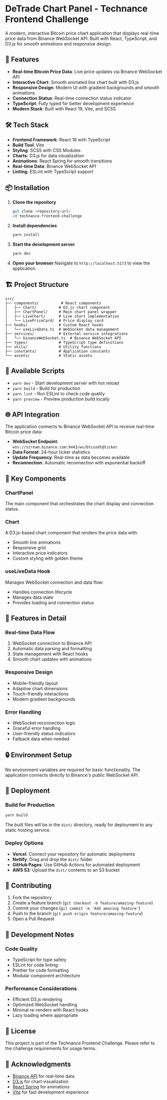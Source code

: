# DeTrade Chart Panel - Technance Frontend Challenge

A modern, interactive Bitcoin price chart application that displays real-time price data from Binance WebSocket API. Built with React, TypeScript, and D3.js for smooth animations and responsive design.

## 🚀 Features

- **Real-time Bitcoin Price Data**: Live price updates via Binance WebSocket API
- **Interactive Chart**: Smooth animated line chart built with D3.js
- **Responsive Design**: Modern UI with gradient backgrounds and smooth animations
- **Connection Status**: Real-time connection status indicator
- **TypeScript**: Fully typed for better development experience
- **Modern Stack**: Built with React 19, Vite, and SCSS

## 🛠️ Tech Stack

- **Frontend Framework**: React 19 with TypeScript
- **Build Tool**: Vite
- **Styling**: SCSS with CSS Modules
- **Charts**: D3.js for data visualization
- **Animations**: React Spring for smooth transitions
- **Real-time Data**: Binance WebSocket API
- **Linting**: ESLint with TypeScript support

## 📦 Installation

1. **Clone the repository**
   ```bash
   git clone <repository-url>
   cd technance-frontend-challenge
   ```

2. **Install dependencies**
   ```bash
   yarn install
   ```

3. **Start the development server**
   ```bash
   yarn dev
   ```

4. **Open your browser**
   Navigate to `http://localhost:5173` to view the application.

## 🏗️ Project Structure

```
src/
├── components/          # React components
│   ├── Chart/          # D3.js chart component
│   ├── ChartPanel/     # Main chart panel wrapper
│   ├── LiveChart/      # Live chart implementation
│   └── LivePriceCard/  # Price display card
├── hooks/              # Custom React hooks
│   └── useLiveData.ts  # WebSocket data management
├── services/           # External service integrations
│   └── binanceWebSocket.ts  # Binance WebSocket API
├── types/              # TypeScript type definitions
├── utils/              # Utility functions
├── constants/          # Application constants
└── assets/             # Static assets
```

## 🔧 Available Scripts

- `yarn dev` - Start development server with hot reload
- `yarn build` - Build for production
- `yarn lint` - Run ESLint to check code quality
- `yarn preview` - Preview production build locally

## 🌐 API Integration

The application connects to Binance WebSocket API to receive real-time Bitcoin price data:

- **WebSocket Endpoint**: `wss://stream.binance.com:9443/ws/btcusdt@ticker`
- **Data Format**: 24-hour ticker statistics
- **Update Frequency**: Real-time as data becomes available
- **Reconnection**: Automatic reconnection with exponential backoff

## 🎨 Key Components

### ChartPanel
The main component that orchestrates the chart display and connection status.

### Chart
A D3.js-based chart component that renders the price data with:
- Smooth line animations
- Responsive grid
- Interactive price indicators
- Custom styling with golden theme

### useLiveData Hook
Manages WebSocket connection and data flow:
- Handles connection lifecycle
- Manages data state
- Provides loading and connection status

## 🎯 Features in Detail

### Real-time Data Flow
1. WebSocket connection to Binance API
2. Automatic data parsing and formatting
3. State management with React hooks
4. Smooth chart updates with animations

### Responsive Design
- Mobile-friendly layout
- Adaptive chart dimensions
- Touch-friendly interactions
- Modern gradient backgrounds

### Error Handling
- WebSocket reconnection logic
- Graceful error handling
- User-friendly status indicators
- Fallback data when needed

## 🔒 Environment Setup

No environment variables are required for basic functionality. The application connects directly to Binance's public WebSocket API.

## 🚀 Deployment

### Build for Production
```bash
yarn build
```

The built files will be in the `dist/` directory, ready for deployment to any static hosting service.

### Deploy Options
- **Vercel**: Connect your repository for automatic deployments
- **Netlify**: Drag and drop the `dist/` folder
- **GitHub Pages**: Use GitHub Actions for automated deployment
- **AWS S3**: Upload the `dist/` contents to an S3 bucket

## 🤝 Contributing

1. Fork the repository
2. Create a feature branch (`git checkout -b feature/amazing-feature`)
3. Commit your changes (`git commit -m 'Add amazing feature'`)
4. Push to the branch (`git push origin feature/amazing-feature`)
5. Open a Pull Request

## 📝 Development Notes

### Code Quality
- TypeScript for type safety
- ESLint for code linting
- Prettier for code formatting
- Modular component architecture

### Performance Considerations
- Efficient D3.js rendering
- Optimized WebSocket handling
- Minimal re-renders with React hooks
- Lazy loading where appropriate

## 📄 License

This project is part of the Technance Frontend Challenge. Please refer to the challenge requirements for usage terms.

## 🙏 Acknowledgments

- [Binance API](https://developers.binance.com/) for real-time data
- [D3.js](https://d3js.org/) for chart visualization
- [React Spring](https://react-spring.dev/) for animations
- [Vite](https://vitejs.dev/) for fast development experience
